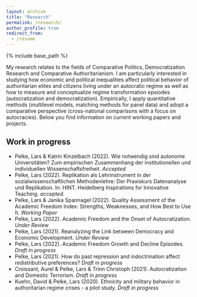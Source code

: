 ```yaml
---
layout: archive
title: "Research"
permalink: /research/
author_profile: true
redirect_from:
  - /resume
---
```


{% include base_path %}

My research relates to the fields of Comparative Politics, Democratization Research and Comparative Authoritarianism. I am particularly interested in studying how economic and political inequalities affect political behavior of authoritarian elites and citizens living under an autocratic regime as well as how to measure and conceptualize regime transformation epsiodes (autocratization and democratization). Empirically, I apply quantitative methods (multilevel models, matching methods for panel data) and adopt a comparative perspective (cross-national comparisons with a focus on autocracies). Below you find information on current working papers and projects.  

Work in progress
------

*  Pelke, Lars & Katrin Kinzelbach (2022). Wie notwendig sind autonome Universitäten? Zum empirischen Zusammenhang der institutionellen und individuellen Wissenschaftsfreiheit. *Accepted*
*  Pelke, Lars (2022). Replikation als Lehrinstrument in der sozialwissenschaftlichen Methodenlehre: Der Praxiskurs Datenanalyse und Replikation. In: HINT. Heidelberg Inspirations for Innovative Teaching. *accepted.* 
* Pelke, Lars & Janika Spannagel (2022). Quality Assessment of the Academic Freedom Index: Strengths, Weaknesses, and How Best to Use It. *Working Paper*
*  Pelke, Lars (2022). Academic Freedom and the Onset of Autocratization. *Under Review*
*  Pelke, Lars (2021). Reanalyzing the Link between Democracy and Economic Development. *Under Review* 
*  Pelke, Lars (2022). Academic Freedom Growth and Decline Episodes. *Draft in progress*
*  Pelke, Lars (2021). How do past repression and indoctrination affect redistributive preferences? *Draft in progress*
*  Croissant, Aurel & Pelke, Lars & Trinn Christoph (2021). Autocratization and Domestic Terrorism. *Draft in progress* 
*  Kuehn, David & Pelke, Lars (2020). Ethnicity and military behavior in authoritarian regime crises - a pilot study. *Draft in progress* 







